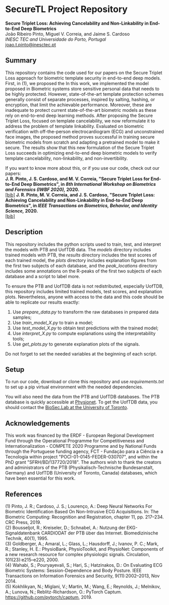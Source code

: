 # SecureTL Project Repository

**Secure Triplet Loss: Achieving Cancelability and Non-Linkability in End-to-End Deep Biometrics**    
João Ribeiro Pinto, Miguel V. Correia, and Jaime S. Cardoso    
*INESC TEC and Universidade do Porto, Portugal*   
joao.t.pinto@inesctec.pt

## Summary
This repository contains the code used for our papers on the Secure Triplet Loss approach for biometric template security in end-to-end deep models. First, in (1), we proposed the In this work, we implemented the model proposed in Biometric systems store sensitive personal data that needs to be highly protected. However, state-of-the-art template protection schemes generally consist of separate processes, inspired by salting, hashing, or encryption, that limit the achievable performance. Moreover, these are inadequate to protect current state-of-the-art biometric models as these rely on end-to-end deep learning methods. After proposing the Secure Triplet Loss, focused on template cancelability, we now reformulate it to address the problem of template linkability. Evaluated on biometric verification with off-the-person electrocardiogram (ECG) and unconstrained face images, the proposed method proves successful in training secure biometric models from scratch and adapting a pretrained model to make it secure. The results show that this new formulation of the Secure Triplet Loss succeeds in optimizing end-to-end deep biometric models to verify template cancelability, non-linkability, and non-invertibility.

If you want to know more about this, or if you use our code, check out our papers:    
**J. R. Pinto, J. S. Cardoso, and M. V. Correia, "Secure Triplet Loss for End-to-End Deep Biometrics", in *8th International Workshop on Biometrics and Forensics (IWBF 2020),* 2020.**    
[[bib]](https://github.com/jtrpinto/xECG/blob/master/citation_iwbf.bib)
**J. R. Pinto, M. V. Correia, and J. S. Cardoso, "Secure Triplet Loss: Achieving Cancelability and Non-Linkability in End-to-End Deep Biometrics", in *IEEE Transactions on Biometrics, Behavior, and Identity Science,* 2020.**    
[[bib]](https://github.com/jtrpinto/xECG/blob/master/citation_tbiom.bib)

## Description
This repository includes the python scripts used to train, test, and interpret the models with PTB and UofTDB data. The *models* directory includes trained models with PTB, the *results* directory includes the test scores of each trained model, the *plots* directory includes explanation figures from the first two subjects of each database, and the *peak_locations* directory includes some annotations on the R-peaks of the first two subjects of each database and a script to label more.

To ensure the PTB and UofTDB data is not redistributed, especially UofTDB, this repository includes limited trained models, test scores, and explanation plots. Nevertheless, anyone with access to the data and this code should be able to replicate our results exactly:
1. Use *prepare_data.py* to transform the raw databases in prepared data samples;
2. Use *train_model_X.py* to train a model;
3. Use *test_model_X.py* to obtain test predictions with the trained model;
4. Use *interpret_X.py* to compute explanations using the interpretability tools;
5. Use *get_plots.py* to generate explanation plots of the signals.

Do not forget to set the needed variables at the beginning of each script.

## Setup
To run our code, download or clone this repository and use *requirements.txt* to set up a pip virtual environment with the needed dependencies.

You will also need the data from the PTB and UofTDB databases. The PTB database is quickly accessible at [Physionet](https://physionet.org/content/ptbdb/1.0.0/). To get the UofTDB data, you should contact the [BioSec.Lab at the University of Toronto](https://www.comm.utoronto.ca/~biometrics/). 

## Acknowledgements
This work was financed by the ERDF - European Regional Development Fund through the Operational Programme for Competitiveness and Internationalization - COMPETE 2020 Programme and by National Funds through the Portuguese funding agency, FCT - Fundação para a Ciência e a Tecnologia within project "POCI-01-0145-FEDER-030707", and within the PhD grant "SFRH/BD/137720/2018". The authors wish to thank the creators and administrators of the PTB (Physikalisch-Technische Bundesanstalt, Germany) and UofTDB (University of Toronto, Canada) databases, which have been essential for this work.

## References
(1) Pinto, J. R.; Cardoso, J. S.; Lourenço, A.: Deep Neural Networks For Biometric Identification Based On Non-Intrusive ECG Acquisitions. In: The Biometric Computing: Recognition and Registration, chapter 11, pp. 217–234. CRC Press, 2019.  
(2) Bousseljot, R.; Kreiseler, D.; Schnabel, A.: Nutzung der EKG-Signaldatenbank CARDIODAT der PTB ̈uber das Internet. Biomedizinische Technik, 40(1), 1995.   
(3) Goldberger, A.; Amaral, L.; Glass, L.; Hausdorff, J.; Ivanov, P. C.; Mark, R.; Stanley, H. E.: PhysioBank, PhysioToolkit, and PhysioNet: Components of a new research resource for complex physiologic signals. Circulation, 101(23):e215–e220, 2000.   
(4) Wahabi, S.; Pouryayevali, S.; Hari, S.; Hatzinakos, D.: On Evaluating ECG Biometric Systems: Session-Dependence and Body Posture. IEEE Transactions on Information Forensics and Security, 9(11):2002–2013, Nov 2014.   
(5) Kokhlikyan, N.; Miglani, V.; Martin, M.; Wang, E.; Reynolds, J.; Melnikov, A.; Lunova, N.; Reblitz-Richardson, O.: PyTorch Captum. https://github.com/pytorch/captum, 2019.






